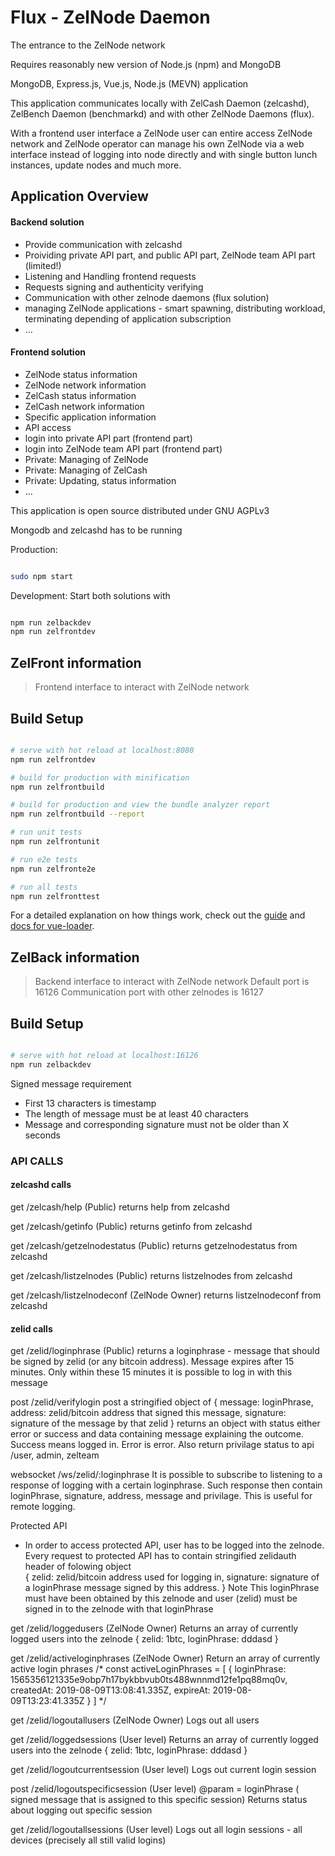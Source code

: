 # Flux - ZelNode Daemon
The entrance to the ZelNode network

Requires reasonably new version of Node.js (npm) and MongoDB

MongoDB, Express.js, Vue.js, Node.js (MEVN) application

This application communicates locally with ZelCash Daemon (zelcashd), ZelBench Daemon (benchmarkd) and with other ZelNode Daemons (flux). 

With a frontend user interface a ZelNode user can entire access ZelNode network and ZelNode operator can manage his own ZelNode via a web interface instead of logging into node directly and with single button lunch instances, update nodes and much more. 

## Application Overview
#### Backend solution
- Provide communication with zelcashd
- Proividing private API part, and public API part, ZelNode team API part (limited!)
- Listening and Handling frontend requests
- Requests signing and authenticity verifying
- Communication with other zelnode daemons (flux solution)
- managing ZelNode applications - smart spawning, distributing workload, terminating depending of application subscription 
- ...

#### Frontend solution
- ZelNode status information
- ZelNode network information
- ZelCash status information
- ZelCash network information
- Specific application information
- API access
- login into private API part (frontend part)
- login into ZelNode team API part (frontend part)
- Private: Managing of ZelNode
- Private: Managing of ZelCash
- Private: Updating, status information
- ...

This application is open source distributed under GNU AGPLv3

Mongodb and zelcashd has to be running

Production:

``` bash

sudo npm start

```

Development: Start both solutions with

``` bash

npm run zelbackdev
npm run zelfrontdev

```

## ZelFront information

> Frontend interface to interact with ZelNode network

## Build Setup

``` bash

# serve with hot reload at localhost:8080
npm run zelfrontdev

# build for production with minification
npm run zelfrontbuild

# build for production and view the bundle analyzer report
npm run zelfrontbuild --report

# run unit tests
npm run zelfrontunit

# run e2e tests
npm run zelfronte2e

# run all tests
npm run zelfronttest
```

For a detailed explanation on how things work, check out the [guide](http://vuejs-templates.github.io/webpack/) and [docs for vue-loader](http://vuejs.github.io/vue-loader).

## ZelBack information

> Backend interface to interact with ZelNode network
> Default port is 16126
> Communication port with other zelnodes is 16127

## Build Setup

``` bash

# serve with hot reload at localhost:16126
npm run zelbackdev

```

Signed message requirement
- First 13 characters is timestamp
- The length of message must be at least 40 characters
- Message and corresponding signature must not be older than X seconds

### API CALLS

#### zelcashd calls
get /zelcash/help (Public)
returns help from zelcashd

get /zelcash/getinfo (Public)
returns getinfo from zelcashd

get /zelcash/getzelnodestatus (Public)
returns getzelnodestatus from zelcashd

get /zelcash/listzelnodes (Public)
returns listzelnodes from zelcashd

get /zelcash/listzelnodeconf (ZelNode Owner)
returns listzelnodeconf from zelcashd

#### zelid calls
get /zelid/loginphrase (Public)
returns a loginphrase - message that should be signed by zelid (or any bitcoin address). Message expires after 15 minutes. Only within these 15 minutes it is possible to log in with this message

post /zelid/verifylogin
post a stringified object of {
  message: loginPhrase,
  address: zelid/bitcoin address that signed this message,
  signature: signature of the message by that zelid
}
returns an object with status either error or success and data containing message explaining the outcome. Success means logged in. Error is error. Also return privilage status to api /user, admin, zelteam

websocket /ws/zelid/:loginphrase
It is possible to subscribe to listening to a response of logging with a certain loginphrase. Such response then contain loginPhrase, signature, address, message and privilage. This is useful for remote logging.

Protected API
- In order to access protected API, user has to be logged into the zelnode. Every request to protected API has to contain stringified zelidauth header of folowing object\
  {
    zelid: zelid/bitcoin address used for logging in,
    signature: signature of a loginPhrase message signed by this address. 
  }
  Note This loginPhrase must have been obtained by this zelnode and user (zelid) must be signed in to the zelnode with that loginPhrase

get /zelid/loggedusers (ZelNode Owner)
Returns an array of currently logged users into the zelnode
{ zelid: 1btc, loginPhrase: dddasd }

get /zelid/activeloginphrases (ZelNode Owner)
Return an array of currently active login phrases
  /* const activeLoginPhrases = [
     {
       loginPhrase: 1565356121335e9obp7h17bykbbvub0ts488wnnmd12fe1pq88mq0v,
       createdAt: 2019-08-09T13:08:41.335Z,
       expireAt: 2019-08-09T13:23:41.335Z
     }
  ] */

get /zelid/logoutallusers (ZelNode Owner)
Logs out all users

get /zelid/loggedsessions (User level)
Returns an array of currently logged users into the zelnode
{ zelid: 1btc, loginPhrase: dddasd }

get /zelid/logoutcurrentsession (User level)
Logs out current login session

post /zelid/logoutspecificsession (User level)
@param = loginPhrase ( signed message that is assigned to this specific session)
Returns status about logging out specific session

get /zelid/logoutallsessions (User level)
Logs out all login sessions - all devices (precisely all still valid logins)
